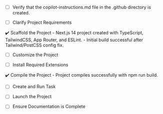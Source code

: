 - [ ] Verify that the copilot-instructions.md file in the .github directory is created.

- [ ] Clarify Project Requirements

✔️ Scaffold the Project - Next.js 14 project created with TypeScript, TailwindCSS, App Router, and ESLint. - Initial build successful after Tailwind/PostCSS config fix.

- [ ] Customize the Project

- [ ] Install Required Extensions

✔️ Compile the Project - Project compiles successfully with npm run build.

- [ ] Create and Run Task

- [ ] Launch the Project

- [ ] Ensure Documentation is Complete
